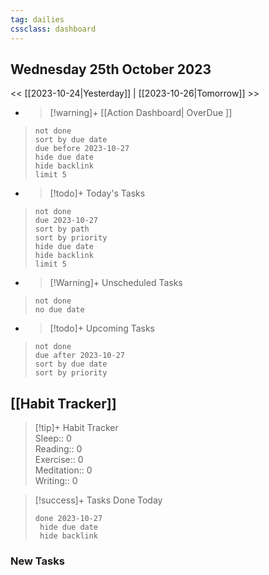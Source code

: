 ```yaml
---
tag: dailies
cssclass: dashboard
---
```

## Wednesday 25th October 2023

<< [[2023-10-24|Yesterday]] | [[2023-10-26|Tomorrow]] >>

- > [!warning]+ [[Action Dashboard| OverDue ]]
> ```tasks
> not done
> sort by due date
> due before 2023-10-27
> hide due date
> hide backlink
> limit 5
> ```

- > [!todo]+ Today's Tasks
> ```tasks
> not done
> due 2023-10-27
> sort by path
> sort by priority
> hide due date
> hide backlink
> limit 5
> ```

- > [!Warning]+ Unscheduled Tasks  
 > ```tasks  
 > not done  
 > no due date

- > [!todo]+ Upcoming Tasks
> ```tasks  
> not done  
> due after 2023-10-27  
> sort by due date
> sort by priority  

## [[Habit Tracker]]
> [!tip]+ Habit Tracker  
> Sleep:: 0  
> Reading:: 0  
> Exercise:: 0  
> Meditation:: 0  
> Writing:: 0


> [!success]+ Tasks Done Today
> ```tasks 
> done 2023-10-27
>  hide due date
>  hide backlink
### New Tasks

